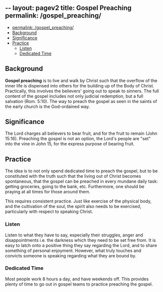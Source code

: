 --
layout: pagev2
title: Gospel Preaching
permalink: /gospel_preaching/
---
- [permalink: /gospel\_preaching/](#permalink-gospel_preaching)
- [Background](#background)
- [Significance](#significance)
- [Practice](#practice)
  - [Listen](#listen)
  - [Dedicated Time](#dedicated-time)

## Background

**Gospel preaching** is to live and walk by Christ such that the overflow of the inner life is dispensed into others for the building up of the Body of Christ. Practically, this involves the believers' going out to speak to sinners. The full content of the gospel includes not only judicial redemption, but a full salvation (Rom. 5:10). The way to preach the gospel as seen in the saints of the early church is the God-ordained way.

## Significance

The Lord charges all believers to bear fruit, and for the fruit to remain (John 15:16). Preaching the gospel is not an option, the Lord's people are "set" into the vine in John 15, for the express purpose of bearing fruit. 

## Practice

The idea is to not only spend dedicated time to preach the gospel, but to be constituted with the truth such that the living out of Christ becomes spontaneous, that the gospel can be preached in every mundane daily task: getting groceries, going to the bank, etc. Furthermore, one should be praying at all times for those around them.

This requires consistent practice. Just like exercise of the physical body, and the cultivation of the soul, the spirit also needs to be exercised, particularly with respect to speaking Christ. 

### Listen

Listen to what they have to say, especially their struggles, anger and disappointments i.e. the darkness which they need to be set free from. It is easy to latch onto a positive thing they say regarding the Lord, and to share something of personal enjoyment. However, what truly touches and convicts someone is speaking regarding what they are bound by.

### Dedicated Time

Most people work 8 hours a day, and have weekends off. This provides plenty of time to go out in gospel teams to practice preaching the gospel.

